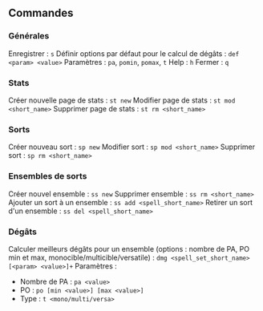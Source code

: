 ## Commandes

### Générales

Enregistrer : `s`
Définir options par défaut pour le calcul de dégâts : `def <param> <value>`
Paramètres : `pa`, `pomin`, `pomax`, `t`
Help : `h`
Fermer : `q`

### Stats

Créer nouvelle page de stats : `st new`
Modifier page de stats : `st mod <short_name>`
Supprimer page de stats : `st rm <short_name>`

### Sorts

Créer nouveau sort : `sp new`
Modifier sort : `sp mod <short_name>`
Supprimer sort : `sp rm <short_name>`

### Ensembles de sorts

Créer nouvel ensemble : `ss new`
Supprimer ensemble : `ss rm <short_name>`
Ajouter un sort à un ensemble : `ss add <spell_short_name>`
Retirer un sort d'un ensemble : `ss del <spell_short_name>`

### Dégâts

Calculer meilleurs dégâts pour un ensemble (options : nombre de PA, PO min et max, monocible/multicible/versatile) : `dmg <spell_set_short_name> [<param> <value>]+`
Paramètres :
 - Nombre de PA : `pa <value>`
 - PO : `po [min <value>] [max <value>]`
 - Type : `t <mono/multi/versa>`